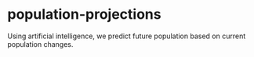 # population-projections
Using artificial intelligence, we predict future population based on current population changes.
